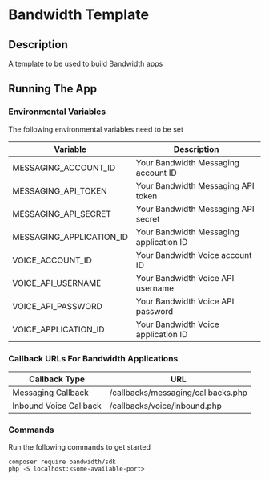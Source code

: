 # Bandwidth Template

## Description
A template to be used to build Bandwidth apps

## Running The App

### Environmental Variables
The following environmental variables need to be set

| Variable | Description |
|--|--|
| MESSAGING_ACCOUNT_ID | Your Bandwidth Messaging account ID |
| MESSAGING_API_TOKEN | Your Bandwidth Messaging API token |
| MESSAGING_API_SECRET | Your Bandwidth Messaging API secret |
| MESSAGING_APPLICATION_ID | Your Bandwidth Messaging application ID |
| VOICE_ACCOUNT_ID | Your Bandwidth Voice account ID |
| VOICE_API_USERNAME | Your Bandwidth Voice API username |
| VOICE_API_PASSWORD | Your Bandwidth Voice API password |
| VOICE_APPLICATION_ID | Your Bandwidth Voice application ID |

### Callback URLs For Bandwidth Applications

| Callback Type | URL |
|--|--|
| Messaging Callback | <url>/callbacks/messaging/callbacks.php |
| Inbound Voice Callback | <url>/callbacks/voice/inbound.php |

### Commands
Run the following commands to get started

```
composer require bandwidth/sdk
php -S localhost:<some-available-port>
```
